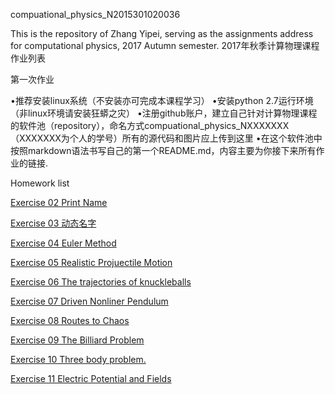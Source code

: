 compuational_physics_N2015301020036

This is the repository of Zhang Yipei, serving as the assignments address for computational physics, 2017 Autumn semester. 2017年秋季计算物理课程作业列表

第一次作业

•推荐安装linux系统（不安装亦可完成本课程学习） •安装python 2.7运行环境（非linux环境请安装狂蟒之灾） •注册github账户，建立自己针对计算物理课程的软件池（repository），命名方式compuational_physics_NXXXXXXX（XXXXXXX为个人的学号）所有的源代码和图片应上传到这里 •在这个软件池中按照markdown语法书写自己的第一个README.md，内容主要为你接下来所有作业的链接.

Homework list

[Exercise 02 Print Name](https://www.zybuluo.com/Zhangyipeizombie/note/886574)

[Exercise 03 动态名字](https://www.zybuluo.com/Zhangyipeizombie/note/903140)

[Exercise 04 Euler Method](https://www.zybuluo.com/Zhangyipeizombie/note/886606)

[Exercise 05 Realistic Projuectile Motion ](https://www.zybuluo.com/Zhangyipeizombie/note/914281)

[Exercise 06 The trajectories of knuckleballs](https://www.zybuluo.com/Zhangyipeizombie/note/922539)

[Exercise 07 Driven Nonliner Pendulum ](https://www.zybuluo.com/Zhangyipeizombie/note/930856)

[Exercise 08 Routes to Chaos](https://www.zybuluo.com/Zhangyipeizombie/note/939298)

[Exercise 09 The Billiard Problem](https://www.zybuluo.com/Zhangyipeizombie/note/946755)

[Exercise 10 Three body problem.](https://www.zybuluo.com/Zhangyipeizombie/note/971545)

[Exercise 11 Electric Potential and Fields](https://www.zybuluo.com/Zhangyipeizombie/note/975376)
